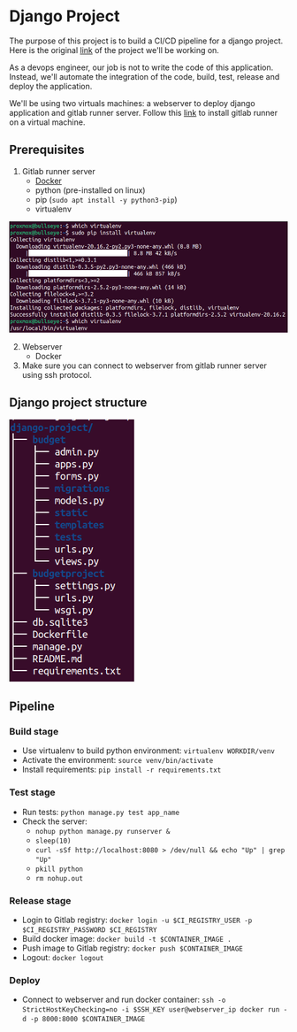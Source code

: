 # Django Project

The purpose of this project is to build a CI/CD pipeline for a django project.  
Here is the original [link](https://github.com/TheDumbfounds/django-testing-tutorial/tree/master/budgetproject)
of the project we'll be working on.

As a devops engineer, our job is not to write the code of this application.
Instead, we'll automate the integration of the code, build, test, release and 
deploy the application.

We'll be using two virtuals machines: a webserver to deploy django application
and gitlab runner server. Follow this [link](https://gitlab.com/devopsity/gitlab-runner)
to install gitlab runner on a virtual machine.

## Prerequisites

1. Gitlab runner server
    - [Docker](https://docs.docker.com/engine/install/ubuntu/)
    - python (pre-installed on linux)
    - pip (`sudo apt install -y python3-pip`)
    - virtualenv

![virtualenv](images/virtualenv.png)

2. Webserver
    - Docker
3. Make sure you can connect to webserver from gitlab runner server using ssh protocol.

## Django project structure

![django](images/project_structure.png)

## Pipeline

### Build stage

- Use virtualenv to build python environment: `virtualenv WORKDIR/venv`
- Activate the environment: `source venv/bin/activate`
- Install requirements: `pip install -r requirements.txt`

### Test stage

- Run tests: `python manage.py test app_name`
- Check the server:
    - `nohup python manage.py runserver &`
    - `sleep(10)`
    - `curl -sSf http://localhost:8080 > /dev/null && echo "Up" | grep "Up"`
    - `pkill python`
    - `rm nohup.out`

### Release stage

- Login to Gitlab registry: `docker login -u $CI_REGISTRY_USER -p $CI_REGISTRY_PASSWORD $CI_REGISTRY`
- Build docker image: `docker build -t $CONTAINER_IMAGE .`
- Push image to Gitlab registry: `docker push $CONTAINER_IMAGE`
- Logout: `docker logout`

### Deploy

- Connect to webserver and run docker container: `ssh -o StrictHostKeyChecking=no -i $SSH_KEY user@webserver_ip docker run -d -p 8000:8000 $CONTAINER_IMAGE`